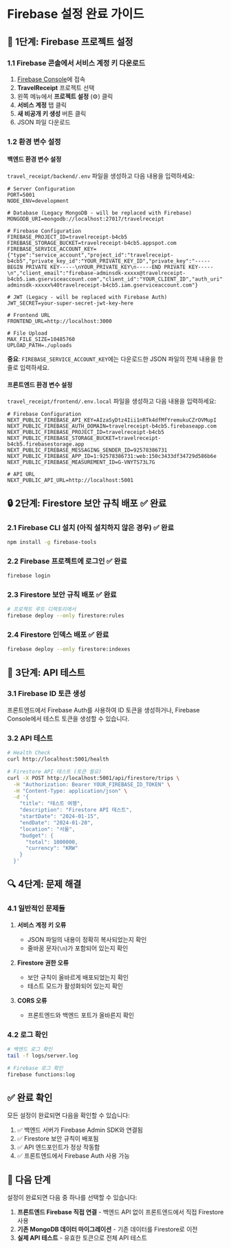 # Firebase 설정 완료 가이드

## 🔧 **1단계: Firebase 프로젝트 설정**

### 1.1 Firebase 콘솔에서 서비스 계정 키 다운로드

1. [Firebase Console](https://console.firebase.google.com/)에 접속
2. **TravelReceipt** 프로젝트 선택
3. 왼쪽 메뉴에서 **프로젝트 설정** (⚙️) 클릭
4. **서비스 계정** 탭 클릭
5. **새 비공개 키 생성** 버튼 클릭
6. JSON 파일 다운로드

### 1.2 환경 변수 설정

#### 백엔드 환경 변수 설정

`travel_receipt/backend/.env` 파일을 생성하고 다음 내용을 입력하세요:

```env
# Server Configuration
PORT=5001
NODE_ENV=development

# Database (Legacy MongoDB - will be replaced with Firebase)
MONGODB_URI=mongodb://localhost:27017/travelreceipt

# Firebase Configuration
FIREBASE_PROJECT_ID=travelreceipt-b4cb5
FIREBASE_STORAGE_BUCKET=travelreceipt-b4cb5.appspot.com
FIREBASE_SERVICE_ACCOUNT_KEY={"type":"service_account","project_id":"travelreceipt-b4cb5","private_key_id":"YOUR_PRIVATE_KEY_ID","private_key":"-----BEGIN PRIVATE KEY-----\nYOUR_PRIVATE_KEY\n-----END PRIVATE KEY-----\n","client_email":"firebase-adminsdk-xxxxx@travelreceipt-b4cb5.iam.gserviceaccount.com","client_id":"YOUR_CLIENT_ID","auth_uri":"https://accounts.google.com/o/oauth2/auth","token_uri":"https://oauth2.googleapis.com/token","auth_provider_x509_cert_url":"https://www.googleapis.com/oauth2/v1/certs","client_x509_cert_url":"https://www.googleapis.com/robot/v1/metadata/x509/firebase-adminsdk-xxxxx%40travelreceipt-b4cb5.iam.gserviceaccount.com"}

# JWT (Legacy - will be replaced with Firebase Auth)
JWT_SECRET=your-super-secret-jwt-key-here

# Frontend URL
FRONTEND_URL=http://localhost:3000

# File Upload
MAX_FILE_SIZE=10485760
UPLOAD_PATH=./uploads
```

**중요**: `FIREBASE_SERVICE_ACCOUNT_KEY`에는 다운로드한 JSON 파일의 전체 내용을 한 줄로 입력하세요.

#### 프론트엔드 환경 변수 설정

`travel_receipt/frontend/.env.local` 파일을 생성하고 다음 내용을 입력하세요:

```env
# Firebase Configuration
NEXT_PUBLIC_FIREBASE_API_KEY=AIzaSyDtz4Iii1nRTk4dfMfYremukuCZrOVMupI
NEXT_PUBLIC_FIREBASE_AUTH_DOMAIN=travelreceipt-b4cb5.firebaseapp.com
NEXT_PUBLIC_FIREBASE_PROJECT_ID=travelreceipt-b4cb5
NEXT_PUBLIC_FIREBASE_STORAGE_BUCKET=travelreceipt-b4cb5.firebasestorage.app
NEXT_PUBLIC_FIREBASE_MESSAGING_SENDER_ID=92578386731
NEXT_PUBLIC_FIREBASE_APP_ID=1:92578386731:web:150c3433df34729d586b6e
NEXT_PUBLIC_FIREBASE_MEASUREMENT_ID=G-VNYTS73L7G

# API URL
NEXT_PUBLIC_API_URL=http://localhost:5001
```

## 🔒 **2단계: Firestore 보안 규칙 배포** ✅ 완료

### 2.1 Firebase CLI 설치 (아직 설치하지 않은 경우) ✅ 완료

```bash
npm install -g firebase-tools
```

### 2.2 Firebase 프로젝트에 로그인 ✅ 완료

```bash
firebase login
```

### 2.3 Firestore 보안 규칙 배포 ✅ 완료

```bash
# 프로젝트 루트 디렉토리에서
firebase deploy --only firestore:rules
```

### 2.4 Firestore 인덱스 배포 ✅ 완료

```bash
firebase deploy --only firestore:indexes
```

## 🧪 **3단계: API 테스트**

### 3.1 Firebase ID 토큰 생성

프론트엔드에서 Firebase Auth를 사용하여 ID 토큰을 생성하거나, Firebase Console에서 테스트 토큰을 생성할 수 있습니다.

### 3.2 API 테스트

```bash
# Health Check
curl http://localhost:5001/health

# Firestore API 테스트 (토큰 필요)
curl -X POST http://localhost:5001/api/firestore/trips \
  -H "Authorization: Bearer YOUR_FIREBASE_ID_TOKEN" \
  -H "Content-Type: application/json" \
  -d '{
    "title": "테스트 여행",
    "description": "Firestore API 테스트",
    "startDate": "2024-01-15",
    "endDate": "2024-01-20",
    "location": "서울",
    "budget": {
      "total": 1000000,
      "currency": "KRW"
    }
  }'
```

## 🔍 **4단계: 문제 해결**

### 4.1 일반적인 문제들

1. **서비스 계정 키 오류**
   - JSON 파일의 내용이 정확히 복사되었는지 확인
   - 줄바꿈 문자(`\n`)가 포함되어 있는지 확인

2. **Firestore 권한 오류**
   - 보안 규칙이 올바르게 배포되었는지 확인
   - 테스트 모드가 활성화되어 있는지 확인

3. **CORS 오류**
   - 프론트엔드와 백엔드 포트가 올바른지 확인

### 4.2 로그 확인

```bash
# 백엔드 로그 확인
tail -f logs/server.log

# Firebase 로그 확인
firebase functions:log
```

## ✅ **완료 확인**

모든 설정이 완료되면 다음을 확인할 수 있습니다:

1. ✅ 백엔드 서버가 Firebase Admin SDK와 연결됨
2. ✅ Firestore 보안 규칙이 배포됨
3. ✅ API 엔드포인트가 정상 작동함
4. ✅ 프론트엔드에서 Firebase Auth 사용 가능

## 🚀 **다음 단계**

설정이 완료되면 다음 중 하나를 선택할 수 있습니다:

1. **프론트엔드 Firebase 직접 연결** - 백엔드 API 없이 프론트엔드에서 직접 Firestore 사용
2. **기존 MongoDB 데이터 마이그레이션** - 기존 데이터를 Firestore로 이전
3. **실제 API 테스트** - 유효한 토큰으로 전체 API 테스트
